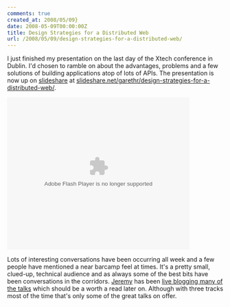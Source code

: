 ```yaml
---
comments: true
created_at: 2008/05/09}
date: 2008-05-09T00:00:00Z
title: Design Strategies for a Distributed Web
url: /2008/05/09/design-strategies-for-a-distributed-web/
---
```


I just finished my presentation on the last day of the Xtech conference in Dublin. I'd chosen to ramble on about the advantages, problems and a few solutions of building applications atop of lots of APIs. The presentation is now up on [slideshare](http://slideshare.net) at [slideshare.net/garethr/design-strategies-for-a-distributed-web/](http://www.slideshare.net/garethr/design-strategies-for-a-distributed-web/).

<object style="margin:0px" width="425" height="355">
<param name="movie" value="http://static.slideshare.net/swf/ssplayer2.swf?doc=design-strategies-for-a-distributed-web-1210328995794127-8"/><param name="allowFullScreen" value="true"/><param name="allowScriptAccess" value="always"/><embed src="http://static.slideshare.net/swf/ssplayer2.swf?doc=design-strategies-for-a-distributed-web-1210328995794127-8" type="application/x-shockwave-flash" allowscriptaccess="always" allowfullscreen="true" width="425" height="355"></embed></object>

Lots of interesting conversations have been occurring all week and a few people have mentioned a near barcamp feel at times. It's a pretty small, clued-up, technical audience and as always some of the best bits have been conversations in the corridors.
[Jeremy](http://adactio.com) has been [live blogging many of the talks](http://adactio.com/journal/tag/xtech08) which should be a worth a read later on. Although with three tracks most of the time that's only some of the great talks on offer.
